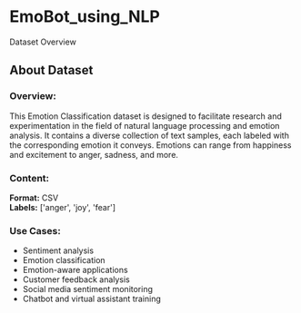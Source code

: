 # EmoBot_using_NLP

<!DOCTYPE html>
<html lang="en">
<head>
    <meta charset="UTF-8">
    <meta name="viewport" content="width=device-width, initial-scale=1.0">
    Dataset Overview
    
</head>
<body>

<h2>About Dataset</h2>

<h3>Overview:</h3>
<p>
    This Emotion Classification dataset is designed to facilitate research and experimentation in the field of natural language processing and emotion analysis. It contains a diverse collection of text samples, each labeled with the corresponding emotion it conveys. Emotions can range from happiness and excitement to anger, sadness, and more.
</p>

<h3>Content:</h3>
<p>
    <strong>Format:</strong> CSV <br>
    <strong>Labels:</strong> ['anger', 'joy', 'fear']
</p>

<h3>Use Cases:</h3>
<ul>
    <li>Sentiment analysis</li>
    <li>Emotion classification</li>
    <li>Emotion-aware applications</li>
    <li>Customer feedback analysis</li>
    <li>Social media sentiment monitoring</li>
    <li>Chatbot and virtual assistant training</li>
</ul>

</body>
</html>
